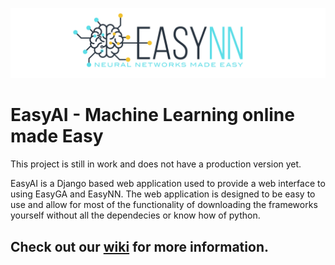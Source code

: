 ![](https://raw.githubusercontent.com/danielwilczak101/EasyNN/media/images/readme_logo.png)

# EasyAI - Machine Learning online made Easy

This project is still in work and does not have a production version yet.

EasyAI is a Django based web application used to provide a web interface to using EasyGA and EasyNN. The web application is designed to be easy to use and allow for most of the functionality of downloading the frameworks yourself without all the dependecies or know how of python.

## Check out our [wiki](https://github.com/danielwilczak101/EasyAI/wiki) for more information.

